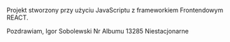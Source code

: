 Projekt stworzony przy użyciu JavaScriptu z frameworkiem Frontendowym REACT.

Pozdrawiam,
Igor Sobolewski
Nr Albumu 13285
Niestacjonarne